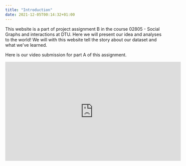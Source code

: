 ```yaml
---
title: "Introduction"
date: 2021-12-05T00:14:32+01:00
---
```


This website is a part of project assignment B in the course 02805 - Social Graphs and interactions at DTU. Here we will present our idea and analyses to the world! 
We will with this website tell the story about our dataset and what we've learned. 

Here is our video submission for part A of this assignment. 
<iframe width="560" height="315" src="https://www.youtube.com/embed/7TwIk3wOlrA" title="YouTube video player" frameborder="0" allow="accelerometer; autoplay; clipboard-write; encrypted-media; gyroscope; picture-in-picture" allowfullscreen></iframe>